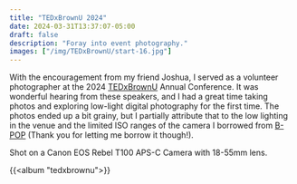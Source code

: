 ```yaml
---
title: "TEDxBrownU 2024"
date: 2024-03-31T13:37:07-05:00
draft: false
description: "Foray into event photography."
images: ["/img/TEDxBrownU/start-16.jpg"]
---
```


With the encouragement from my friend Joshua, I served as a volunteer photographer at the 2024 [TEDxBrownU](https://www.instagram.com/tedxbrownu/) Annual Conference. It was wonderful hearing from these speakers, and I had a great time taking photos and exploring low-light digital photography for the first time. The photos ended up a bit grainy, but I partially attribute that to the low lighting in the venue and the limited ISO ranges of the camera I borrowed from [B-POP](https://www.instagram.com/brownpvdphoto/) (Thank you for letting me borrow it though!).

Shot on a Canon EOS Rebel T100 APS-C Camera with 18-55mm lens.

{{<album "tedxbrownu">}}
